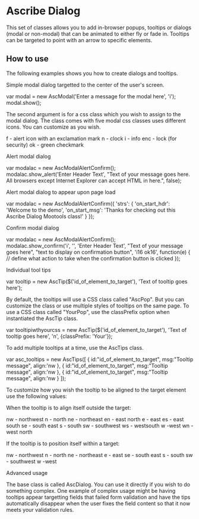 Ascribe Dialog
===========

This set of classes allows you to add in-browser popups, tooltips or dialogs (modal or non-modal) that can be animated to either fly or fade in. Tooltips can be targeted to point with an arrow to specific elements. 

How to use
----------

The following examples shows you how to create dialogs and tooltips. 

Simple modal dialog targetted to the center of the user's screen.

var modal = new AscModal('Enter a message for the modal here', 'i');
modal.show();

The second argument is for a css class which you wish to assign to the modal dialog. The class comes with five modal css classes uses different icons. You can customize as you wish. 

f - alert icon with an exclamation mark
n - clock
i - info
enc - lock (for security)
ok - green checkmark

Alert modal dialog

var modalac = new AscModalAlertConfirm();	
modalac.show_alert('Enter Header Text', "Text of your message goes here. All browsers except Internet Explorer can accept HTML in here.", false);

Alert modal dialog to appear upon page load

var modalac = new AscModalAlertConfirm({
	'strs': { 
		'on_start_hdr': 'Welcome to the demo',
		'on_start_msg': 'Thanks for checking out this Ascribe Dialog Mootools class!'
	}
});	

Confirm modal dialog

var modalac = new AscModalAlertConfirm();	
modalac.show_confirm('i', '', 'Enter Header Text', "Text of your message goes here", "text to display on confirmation button", 'i16 ok16', function(e) { 
	// define what action to take when the confirmation button is clicked
});

Individual tool tips

var tooltip = new AscTip($('id_of_element_to_target'), 'Text of tooltip goes here');

By default, the tooltips will use a CSS class called "AscPop". But you can customize the class or use multiple styles of tooltips on the same page. To use a CSS class called "YourPop", use the classPrefix option when instantiated the AscTip class. 

var tooltipiwthyourcss = new AscTip($('id_of_element_to_target'), 'Text of tooltip goes here', 'n', {classPrefix: 'Your'});

To add multiple tooltips at a time, use the AscTips class. 

var asc_tooltips = new AscTips([
	{ id:"id_of_element_to_target", msg:"Tooltip message", align:'nw },
	{ id:"id_of_element_to_target", msg:"Tooltip message", align:'nw },
	{ id:"id_of_element_to_target", msg:"Tooltip message", align:'nw }
]); 

To customize how you wish the tooltip to be aligned to the target element use the following values:

When the tooltip is to align itself outside the target:

nw - northwest
n - north
ne - northeast
en - east north
e - east
es - east south
se - south east
s - south
sw - southwest
ws - westsouth
w  -west
wn - west north

If the tooltip is to position itself within a target: 

nw - northwest
n - north
ne - northeast
e - east
se - south east
s - south
sw - southwest
w  -west

Advanced usage

The base class is called AscDialog. You can use it directly if you wish to do something complex. One example of complex usage might be having tooltips appear targetting fields that failed form validation and have the tips automatically disappear when the user fixes the field content so that it now meets your validation rules.  
